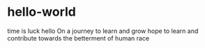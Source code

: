 # hello-world
time is luck
hello 
On a journey to learn and grow
hope to learn and contribute towards the betterment of human race
